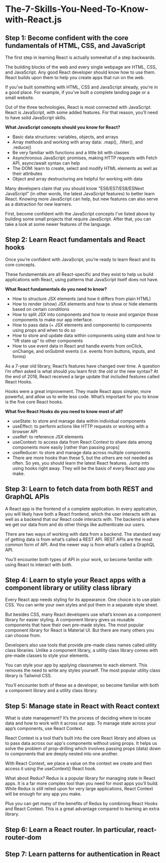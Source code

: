 # The-7-Skills-You-Need-To-Know-with-React.js

<h2>Step 1: Become confident with the core fundamentals of HTML, CSS, and JavaScript</h2>

The first step in learning React is actually somewhat of a step backwards.

The building blocks of the web and every single webpage are HTML, CSS, and JavaScript. Any good React developer should know how to use them. React builds upon them to help you create apps that run on the web.

If you’ve built something with HTML, CSS and JavaScript already, you’re in a good place. For example, if you’ve built a complete landing page or a small website.

Out of the three technologies, React is most connected with JavaScript. React is JavaScript, with some added features. For that reason, you’ll need to have solid JavaScript skills.

<b>What JavaScript concepts should you know for React?</b>

<ul>
<li>Basic data structures: variables, objects, and arrays</li>
<li>Array methods and working with array data: .map(), .filter(), and .reduce()</li>
<li>Be very familiar with functions and a little bit with classes</li>
<li>Asynchronous JavaScript: promises, making HTTP requests with Fetch API, async/await syntax can help</li>
<li>The DOM: learn to create, select and modify HTML elements as well as their attributes</li>
<li>Object and array destructuring are helpful for working with data</li></ul>

Many developers claim that you should know "ES6/ES7/ES8/ESNext JavaScript" (in other words, the latest JavaScript features) to better learn React. Knowing more JavaScript can help, but new features can also serve as a distraction for new learners.

First, become confident with the JavaScript concepts I've listed above by building some small projects that require JavaScript. After that, you can take a look at some newer features of the language.


<h2>Step 2: Learn React fundamentals and React hooks</h2>

Once you’re confident with JavaScript, you’re ready to learn React and its core concepts.

These fundamentals are all React-specific and they exist to help us build applications with React, using patterns that JavaScript itself does not have.

<b>What React fundamentals do you need to know?</b>
<ul>
<li>
How to structure JSX elements (and how it differs from plain HTML)
  </li>
<li>How to render (show) JSX elements and how to show or hide elements based on certain conditions  </li>
<li>How to split JSX into components and how to reuse and organize those components to make our app interface.  </li>
<li>How to pass data (+ JSX elements and components) to components using props and when to do so  </li>
<li>How to store and update data within components using state and how to "lift state up" to other components  </li>

<li>How to use event data in React and handle events from onClick, onChange, and onSubmit events (i.e. events from buttons, inputs, and forms)  </li>
</ul>
As a 7-year old library, React’s features have changed over time. A question I’m often asked is what should you learn first: the old or the new syntax? At the end of 2018, React received a large update that included features called React Hooks. 


Hooks were a great improvement. They made React apps simpler, more powerful, and allow us to write less code. What’s important for you to know is the five core React hooks.

<b>What five React Hooks do you need to know most of all?</b>
  <ul><li>
useState: to store and manage data within individual components</li><li>
useEffect: to perform actions like HTTP requests or working with a browser API</li><li>
useRef: to reference JSX elements</li><li>
useContext: to access data from React Context to share data among components more easily [rather than passing props]</li><li>
useReducer: to store and manage data across multiple components</li><li>
There are more hooks than these 5, but the others are not needed as often. So yes, you should learn the latest React features. Jump into using hooks right away. They will be the basis of every React app you make.</li>
</ul>
<h2>Step 3: Learn to fetch data from both REST and GraphQL APIs</h2>

A React app is the frontend of a complete application. In every application, you will likely have both a React frontend, which the user interacts with as well as a backend that our React code interacts with. The backend is where we get our data from and do other things like authenticate our users.

There are two ways of working with data from a backend. The standard way of getting data is from what’s called a REST API. REST APIs are the most common form of API. And the newer way is from what’s called a GraphQL API.

You’ll encounter both types of API in your work, so become familiar with using React to interact with both.

<h2>Step 4: Learn to style your React apps with a component library or utility class library</h2>

Every React app needs styling for its appearance. One choice is to use plain CSS. You can write your own styles and put them in a separate style sheet.

But besides CSS, many React developers use what’s known as a component library for easier styling. A component library gives us reusable components that have their own pre-made styles. The most popular component library for React is Material UI. But there are many others you can choose from.

Developers also use tools that provide pre-made class names called utility class libraries. Unlike a component library, a utility class library comes with pre-made classes to style your elements.

You can style your app by applying classnames to each element. This removes the need to write any styles yourself. The most popular utility class library is Tailwind CSS.

You’ll encounter both of these as a developer, so become familiar with both a component library and a utility class library.


<h2>Step 5: Manage state in React with React context</h2>

What is state management? It’s the process of deciding where to locate data and how to work with it across our app. To manage state across your app’s components, use React Context.

React Context is a tool that’s built into the core React library and allows us to pass data across our app's components without using props. It helps us solve the problem of prop-drilling which involves passing props (data) down to components that are deeply nested into one another.

With React Context, we place a value on the context we create and then access it using the useContext() React hook.

What about Redux? Redux is a popular library for managing state in React apps. It is a far more complex tool than you need for most apps you’ll build. While Redux is still relied upon for very large applications, React Context will be enough for any app you make.

Plus you can get many of the benefits of Redux by combining React Hooks and React Context. This is a great advantage compared to learning an extra library.
<h2>Step 6: Learn a React router. In particular, react-router-dom</h2>
<h2>Step 7: Learn patterns for authentication in React</h2>
